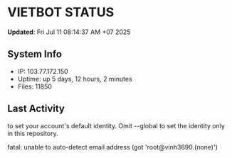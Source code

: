 # VIETBOT STATUS
**Updated**: Fri Jul 11 08:14:37 AM +07 2025

## System Info
- IP: 103.77.172.150
- Uptime: up 5 days, 12 hours, 2 minutes
- Files: 11850

## Last Activity

to set your account's default identity.
Omit --global to set the identity only in this repository.

fatal: unable to auto-detect email address (got 'root@vinh3690.(none)')
